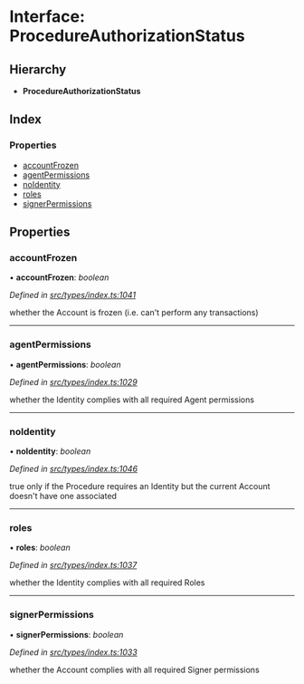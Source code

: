 # Interface: ProcedureAuthorizationStatus

## Hierarchy

* **ProcedureAuthorizationStatus**

## Index

### Properties

* [accountFrozen](procedureauthorizationstatus.md#accountfrozen)
* [agentPermissions](procedureauthorizationstatus.md#agentpermissions)
* [noIdentity](procedureauthorizationstatus.md#noidentity)
* [roles](procedureauthorizationstatus.md#roles)
* [signerPermissions](procedureauthorizationstatus.md#signerpermissions)

## Properties

###  accountFrozen

• **accountFrozen**: *boolean*

*Defined in [src/types/index.ts:1041](https://github.com/PolymathNetwork/polymesh-sdk/blob/959efb76/src/types/index.ts#L1041)*

whether the Account is frozen (i.e. can't perform any transactions)

___

###  agentPermissions

• **agentPermissions**: *boolean*

*Defined in [src/types/index.ts:1029](https://github.com/PolymathNetwork/polymesh-sdk/blob/959efb76/src/types/index.ts#L1029)*

whether the Identity complies with all required Agent permissions

___

###  noIdentity

• **noIdentity**: *boolean*

*Defined in [src/types/index.ts:1046](https://github.com/PolymathNetwork/polymesh-sdk/blob/959efb76/src/types/index.ts#L1046)*

true only if the Procedure requires an Identity but the current Account
  doesn't have one associated

___

###  roles

• **roles**: *boolean*

*Defined in [src/types/index.ts:1037](https://github.com/PolymathNetwork/polymesh-sdk/blob/959efb76/src/types/index.ts#L1037)*

whether the Identity complies with all required Roles

___

###  signerPermissions

• **signerPermissions**: *boolean*

*Defined in [src/types/index.ts:1033](https://github.com/PolymathNetwork/polymesh-sdk/blob/959efb76/src/types/index.ts#L1033)*

whether the Account complies with all required Signer permissions
